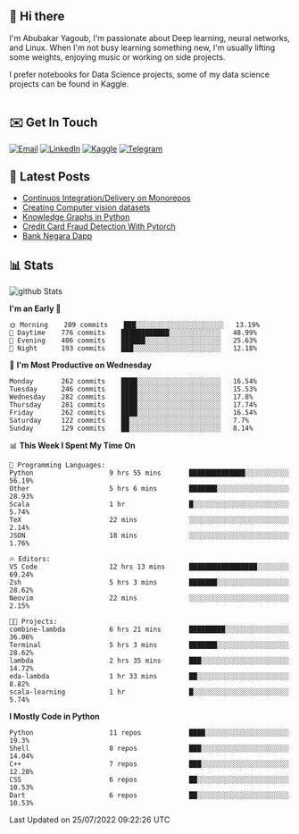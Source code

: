 ## 👋 Hi there

I'm Abubakar Yagoub, I'm passionate about Deep learning, neural networks, and
Linux. When I'm not busy learning something new, I'm usually lifting some
weights, enjoying music or working on side projects.

I prefer notebooks for Data Science projects, some of my data science projects
can be found in Kaggle. <br> <br>

## ✉️ Get In Touch

[![Email](https://img.shields.io/badge/Email-f1f1f1?style=for-the-badge&logo=gmail&logoColor=0f111a)](mailto:hi@blacksuan19.dev)
[![LinkedIn](https://img.shields.io/badge/LinkedIn-0077B5?style=for-the-badge&logo=linkedin&logoColor=white)](https://www.linkedin.com/in/blacksuan19/)
[![Kaggle](https://img.shields.io/badge/Kaggle-5acfff?style=for-the-badge&logo=kaggle&logoColor=white)](http://kaggle.com/abubakaryagob/)
[![Telegram](https://img.shields.io/badge/Telegram-2CA5E0?style=for-the-badge&logo=telegram&logoColor=white)](https://t.me/blacksuan19)

## 📩 Latest Posts

<!-- BLOG-POST-LIST:START -->
- [Continuos Integration/Delivery on Monorepos](http://blacksuan19.dev/blog/github-actions-monorepos/)
- [Creating Computer vision datasets](http://blacksuan19.dev/blog/creating-datasets/)
- [Knowledge Graphs in Python](http://blacksuan19.dev/projects/Knowledge_Graphs/)
- [Credit Card Fraud Detection With Pytorch](http://blacksuan19.dev/projects/credit-card-fraud-detection-with-pytorch/)
- [Bank Negara Dapp](http://blacksuan19.dev/projects/bank-negara/)
<!-- BLOG-POST-LIST:END -->

## 📊 Stats

![github Stats](https://github-readme-stats.vercel.app/api?username=blacksuan19&theme=github_dark&show_icons=true&count_private=true&custom_title=Github%20Stats&hide_border=true)

<!--START_SECTION:waka-->
**I'm an Early 🐤** 

```text
🌞 Morning    209 commits    ███░░░░░░░░░░░░░░░░░░░░░░   13.19% 
🌆 Daytime    776 commits    ████████████░░░░░░░░░░░░░   48.99% 
🌃 Evening    406 commits    ██████░░░░░░░░░░░░░░░░░░░   25.63% 
🌙 Night      193 commits    ███░░░░░░░░░░░░░░░░░░░░░░   12.18%

```
📅 **I'm Most Productive on Wednesday** 

```text
Monday       262 commits    ████░░░░░░░░░░░░░░░░░░░░░   16.54% 
Tuesday      246 commits    ████░░░░░░░░░░░░░░░░░░░░░   15.53% 
Wednesday    282 commits    ████░░░░░░░░░░░░░░░░░░░░░   17.8% 
Thursday     281 commits    ████░░░░░░░░░░░░░░░░░░░░░   17.74% 
Friday       262 commits    ████░░░░░░░░░░░░░░░░░░░░░   16.54% 
Saturday     122 commits    ██░░░░░░░░░░░░░░░░░░░░░░░   7.7% 
Sunday       129 commits    ██░░░░░░░░░░░░░░░░░░░░░░░   8.14%

```


📊 **This Week I Spent My Time On** 

```text
💬 Programming Languages: 
Python                   9 hrs 55 mins       ██████████████░░░░░░░░░░░   56.19% 
Other                    5 hrs 6 mins        ███████░░░░░░░░░░░░░░░░░░   28.93% 
Scala                    1 hr                █░░░░░░░░░░░░░░░░░░░░░░░░   5.74% 
TeX                      22 mins             ░░░░░░░░░░░░░░░░░░░░░░░░░   2.14% 
JSON                     18 mins             ░░░░░░░░░░░░░░░░░░░░░░░░░   1.76%

🔥 Editors: 
VS Code                  12 hrs 13 mins      █████████████████░░░░░░░░   69.24% 
Zsh                      5 hrs 3 mins        ███████░░░░░░░░░░░░░░░░░░   28.62% 
Neovim                   22 mins             ░░░░░░░░░░░░░░░░░░░░░░░░░   2.15%

🐱‍💻 Projects: 
combine-lambda           6 hrs 21 mins       █████████░░░░░░░░░░░░░░░░   36.06% 
Terminal                 5 hrs 3 mins        ███████░░░░░░░░░░░░░░░░░░   28.62% 
lambda                   2 hrs 35 mins       ███░░░░░░░░░░░░░░░░░░░░░░   14.72% 
eda-lambda               1 hr 33 mins        ██░░░░░░░░░░░░░░░░░░░░░░░   8.82% 
scala-learning           1 hr                █░░░░░░░░░░░░░░░░░░░░░░░░   5.74%

```

**I Mostly Code in Python** 

```text
Python                   11 repos            ████░░░░░░░░░░░░░░░░░░░░░   19.3% 
Shell                    8 repos             ███░░░░░░░░░░░░░░░░░░░░░░   14.04% 
C++                      7 repos             ███░░░░░░░░░░░░░░░░░░░░░░   12.28% 
CSS                      6 repos             ██░░░░░░░░░░░░░░░░░░░░░░░   10.53% 
Dart                     6 repos             ██░░░░░░░░░░░░░░░░░░░░░░░   10.53%

```



 Last Updated on 25/07/2022 09:22:26 UTC
<!--END_SECTION:waka-->
